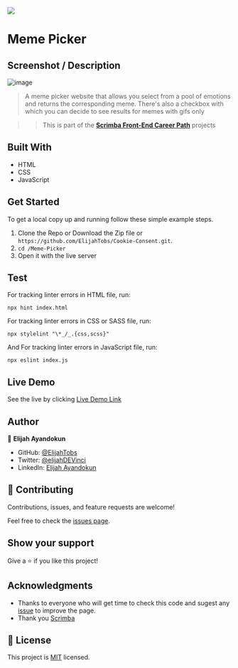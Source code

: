 

![](https://img.shields.io/badge/Scrimba-Front--End--Career--Path-blue)

# Meme Picker

## Screenshot / Description

![image](images/mobile.gif)

> A meme picker website that allows you select from a pool of emotions and returns the corresponding meme.
There's also a checkbox  with which you can decide to see results for memes with gifs only


>> This is part of the [**Scrimba Front-End Career Path**](https://scrimba.com/learn/frontend) projects

## Built With

- HTML
- CSS
- JavaScript

## Get Started

To get a local copy up and running follow these simple example steps.

1. Clone the Repo or Download the Zip file or ``` https://github.com/ElijahTobs/Cookie-Consent.git ```.
2. ``` cd /Meme-Picker ```
3. Open it with the live server

## Test

<!-- For tracking linter errors locally you need to follow these steps: -->

<!-- After cloning the project you need to run these commands

``` npm install ```  
`` This command will download all the dependancies of the project `` -->

For tracking linter errors in HTML file, run:

``` npx hint index.html ```

For tracking linter errors in CSS or SASS file, run:

``` npx stylelint "\*_/_.{css,scss}" ```

And For tracking linter errors in JavaScript file, run:

``` npx eslint index.js ```

## Live Demo

See the live by clicking [Live Demo Link](https://elijah-meme-picker.vercel.app/)

## Author

👤 **Elijah Ayandokun**

- GitHub: [@ElijahTobs](https://github.com/ElijahTobs)
- Twitter: [@elijahDEVinci](https://twitter.com/elijahDevinci)
- LinkedIn: [Elijah Ayandokun](https://www.linkedin.com/in/elijahayandokun/)

## 🤝 Contributing

Contributions, issues, and feature requests are welcome!

Feel free to check the [issues page](https://github.com/ElijahTobs/Meme-Picker/issues/).

## Show your support

Give a ⭐️ if you like this project!

## Acknowledgments

- Thanks to everyone who will get time to check this code and sugest any [issue](https://github.com/ElijahTobs/Meme-Picker/issues) to improve the page.
- Thank you [Scrimba](https://www.scrimba.com/)

## 📝 License

This project is [MIT](./MIT.md) licensed.